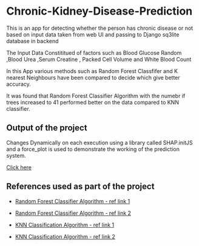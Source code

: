 # Chronic-Kidney-Disease-Prediction
This is an app for detecting whether the person has chronic disease or not based on input data taken from web UI and passing to Django sq3lite database in backend

The Input Data Constititued of factors such as Blood Glucose Random ,Blood Urea ,Serum Creatine , Packed Cell Volume and White Blood Count

In this App various methods such as Random Forest Classfifer and K nearest Neighbours have been compared to decide which give better accuracy.

It was found that Random Forest Classifier Algorithm with the numebr if trees increased to 41 performed better on the data compared to KNN classifier.


## Output of the project
  
  Changes Dynamically on each execution using a library called SHAP.initJS and a force_plot is used to demonstrate the working of the prediction system. 
  
  [Click here](https://user-images.githubusercontent.com/60535124/113891914-23449680-97e3-11eb-8d64-46cfdcb9ad59.png)

## References used as part of the project

   - [Random Forest Classifier Algorithm - ref link 1](https://www.simplilearn.com/tutorials/machine-learning-tutorial/random-forest-algorithm)

   - [Random Forest Classifier Algorithm - ref link 2](https://builtin.com/data-science/random-forest-algorithm)

   - [KNN Classification Algorithm - ref link 1](https://www.datacamp.com/community/tutorials/k-nearest-neighbor-classification-scikit-learn)

   - [KNN Classification Algorithm - ref link 2](https://www.javatpoint.com/k-nearest-neighbor-algorithm-for-machine-learning)


